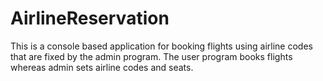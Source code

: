 # AirlineReservation
This is a console based application for booking flights using airline codes that are fixed by the admin program. The user program books flights whereas admin sets airline codes and seats.
